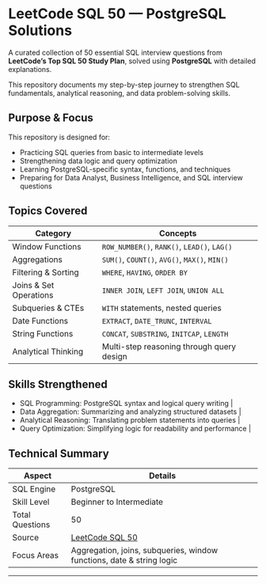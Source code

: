 # LeetCode SQL 50 — PostgreSQL Solutions

A curated collection of 50 essential SQL interview questions from **LeetCode’s Top SQL 50 Study Plan**, solved using **PostgreSQL** with detailed explanations.

This repository documents my step-by-step journey to strengthen SQL fundamentals, analytical reasoning, and data problem-solving skills.


## Purpose & Focus

This repository is designed for:

- Practicing SQL queries from basic to intermediate levels  
- Strengthening data logic and query optimization  
- Learning PostgreSQL-specific syntax, functions, and techniques  
- Preparing for Data Analyst, Business Intelligence, and SQL interview questions  


## Topics Covered

| Category | Concepts |
|-----------|-----------|
| Window Functions | ```ROW_NUMBER()```, ```RANK()```, ```LEAD()```, ```LAG()``` |
| Aggregations | ```SUM()```, ```COUNT()```, ```AVG()```, ```MAX()```, ```MIN()``` |
| Filtering & Sorting | ```WHERE```, ```HAVING```, ```ORDER BY``` |
| Joins & Set Operations | ```INNER JOIN```, ```LEFT JOIN```, ```UNION ALL``` |
| Subqueries & CTEs | ```WITH``` statements, nested queries |
| Date Functions | ```EXTRACT```, ```DATE_TRUNC```, ```INTERVAL``` |
| String Functions | ```CONCAT```, ```SUBSTRING```, ```INITCAP```, ```LENGTH``` |
| Analytical Thinking | Multi-step reasoning through query design |

## Skills Strengthened

- SQL Programming: PostgreSQL syntax and logical query writing |
- Data Aggregation: Summarizing and analyzing structured datasets |
- Analytical Reasoning: Translating problem statements into queries |
- Query Optimization: Simplifying logic for readability and performance |


## Technical Summary

| Aspect | Details |
|---------|----------|
| SQL Engine | PostgreSQL |
| Skill Level | Beginner to Intermediate |
| Total Questions | 50 |
| Source | [LeetCode SQL 50](https://leetcode.com/studyplan/top-sql-50/) |
| Focus Areas | Aggregation, joins, subqueries, window functions, date & string logic |

---


